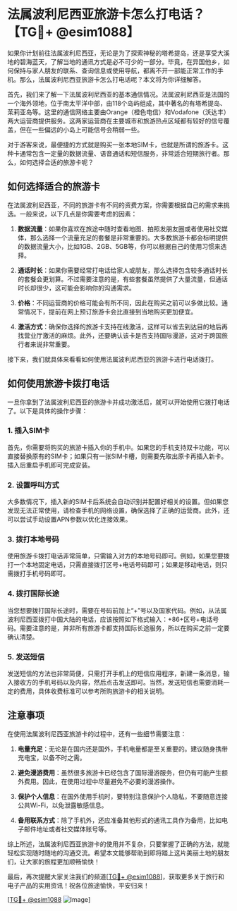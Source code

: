 # 法属波利尼西亚旅游卡怎么打电话？【TG💪+ @esim1088】

如果你计划前往法属波利尼西亚，无论是为了探索神秘的塔希提岛，还是享受大溪地的碧海蓝天，了解当地的通讯方式是必不可少的一部分。毕竟，在异国他乡，如何保持与家人朋友的联系、查询信息或使用导航，都离不开一部能正常工作的手机。那么，法属波利尼西亚旅游卡怎么打电话呢？本文将为你详细解答。

首先，我们来了解一下法属波利尼西亚的基本通信情况。法属波利尼西亚是法国的一个海外领地，位于南太平洋中部，由118个岛屿组成，其中著名的有塔希提岛、茉莉亚岛等。这里的通信网络主要由Orange（橙色电信）和Vodafone（沃达丰）两大运营商提供服务。这两家运营商在主要城市和旅游热点区域都有较好的信号覆盖，但在一些偏远的小岛上可能信号会稍弱一些。

对于游客来说，最便捷的方式就是购买一张本地SIM卡，也就是所谓的旅游卡。这种卡通常包含一定量的数据流量、语音通话和短信服务，非常适合短期旅行者。那么，如何选择合适的旅游卡呢？

## 如何选择适合的旅游卡

在法属波利尼西亚，不同的旅游卡有不同的资费方案，你需要根据自己的需求来挑选。一般来说，以下几点是你需要考虑的因素：

1. **数据流量**：如果你喜欢在旅途中随时查看地图、拍照发朋友圈或者使用社交媒体，那么选择一个流量充足的套餐是非常重要的。大多数旅游卡都会标明提供的数据流量大小，比如1GB、2GB、5GB等，你可以根据自己的使用习惯来选择。

2. **通话时长**：如果你需要经常打电话给家人或朋友，那么选择包含较多通话时长的套餐会更划算。不过需要注意的是，有些套餐虽然提供了大量流量，但通话时长却很少，这可能会影响你的沟通需求。

3. **价格**：不同运营商的价格可能会有所不同，因此在购买之前可以多做比较。通常情况下，提前在网上预订旅游卡会比直接到当地购买更加便宜。

4. **激活方式**：确保你选择的旅游卡支持在线激活，这样可以省去到达目的地后再找营业厅激活的麻烦。此外，还要确认该卡是否支持国际漫游，这对于跨国旅行者来说非常重要。

接下来，我们就具体来看看如何使用法属波利尼西亚的旅游卡进行电话拨打。

## 如何使用旅游卡拨打电话

一旦你拿到了法属波利尼西亚的旅游卡并成功激活后，就可以开始使用它拨打电话了。以下是具体的操作步骤：

### 1. 插入SIM卡

首先，你需要将购买的旅游卡插入你的手机中。如果您的手机支持双卡功能，可以直接替换原有的SIM卡；如果只有一张SIM卡槽，则需要先取出原卡再插入新卡。插入后重启手机即可完成安装。

### 2. 设置呼叫方式

大多数情况下，插入新的SIM卡后系统会自动识别并配置好相关的设置。但如果您发现无法正常使用，请检查手机的网络设置，确保选择了正确的运营商。此外，还可以尝试手动设置APN参数以优化连接效果。

### 3. 拨打本地号码

使用旅游卡拨打电话非常简单，只需输入对方的本地号码即可。例如，如果您要拨打一个本地固定电话，只需直接拨打区号+电话号码即可；如果是移动电话，则只需拨打手机号码即可。

### 4. 拨打国际长途

当您想要拨打国际长途时，需要在号码前加上“+”号以及国家代码。例如，从法属波利尼西亚拨打中国大陆的电话，应该按照如下格式输入：+86+区号+电话号码。需要注意的是，并非所有旅游卡都支持国际长途服务，所以在购买之前一定要确认清楚。

### 5. 发送短信

发送短信的方法也非常简便，只需打开手机上的短信应用程序，新建一条消息，输入接收方的手机号码以及内容，然后点击发送即可。当然，发送短信也需要消耗一定的费用，具体收费标准可以参考所购旅游卡的相关说明。

## 注意事项

在使用法属波利尼西亚旅游卡的过程中，还有一些细节需要注意：

1. **电量充足**：无论是在国内还是国外，手机电量都是至关重要的。建议随身携带充电宝，以备不时之需。

2. **避免漫游费用**：虽然很多旅游卡已经包含了国际漫游服务，但仍有可能产生额外费用。因此，在使用过程中尽量避免不必要的漫游操作。

3. **保护个人信息**：在国外使用手机时，要特别注意保护个人隐私，不要随意连接公共Wi-Fi，以免泄露敏感信息。

4. **备用联系方式**：除了手机外，还应准备其他形式的通讯工具作为备用，比如电子邮件地址或者社交媒体账号等。

综上所述，法属波利尼西亚旅游卡的使用并不复杂，只要掌握了正确的方法，就能轻松实现随时随地的沟通交流。希望本文能够帮助到即将踏上这片美丽土地的朋友们，让大家的旅程更加顺畅愉快！

最后，再次提醒大家关注我们的频道[[TG💪+ @esim1088](https://t.me/s/esim1088)]，获取更多关于旅行和电子产品的实用资讯！祝各位旅途愉快，平安归来！

[[TG💪+ @esim1088](https://t.me/s/esim1088) ![Image](https://i.postimg.cc/4NQfJmqS/Snipaste-2025-05-13-00-14-12.png)]